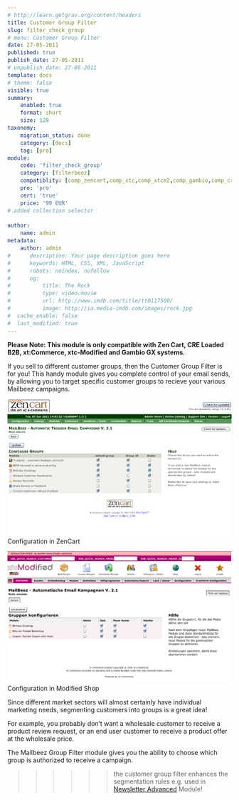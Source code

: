 ```yaml
---
# http://learn.getgrav.org/content/headers
title: Customer Group Filter
slug: filter_check_group
# menu: Customer Group Filter
date: 27-05-2011
published: true
publish_date: 27-05-2011
# unpublish_date: 27-05-2011
template: docs
# theme: false
visible: true
summary:
    enabled: true
    format: short
    size: 128
taxonomy:
    migration_status: done
    category: [docs]
    tag: [pro]
module:
    code: 'filter_check_group'
    category: [filterbeez]
    compatiblity: [comp_zencart,comp_xtc,comp_xtcm2,comp_gambio,comp_cre]
    pro: 'pro'
    cert: 'true'
    price: '99 EUR'
# added collection selector

author:
    name: admin
metadata:
    author: admin
#      description: Your page description goes here
#      keywords: HTML, CSS, XML, JavaScript
#      robots: noindex, nofollow
#      og:
#          title: The Rock
#          type: video.movie
#          url: http://www.imdb.com/title/tt0117500/
#          image: http://ia.media-imdb.com/images/rock.jpg
#  cache_enable: false
#  last_modified: true
---
```



**Please Note: This module is only compatible with Zen Cart, CRE Loaded B2B, xt:Commerce, xtc-Modified and Gambio GX systems.**

If you sell to different customer groups, then the Customer Group Filter is for you! This handy module gives you complete control of your email sends, by allowing you to target specific customer groups to recieve your various Mailbeez campaigns.

![zencart](Screen_zencart.png)
Configuration in ZenCart

![Modified-Shop](Screen_xtcm.png)
Configuration in Modified Shop


Since different market sectors will almost certainly have individual marketing needs, segmenting customers into groups is a great idea!

For example, you probably don’t want a wholesale customer to receive a product review request, or an end user customer to receive a product offer at the wholesale price.

The Mailbeez Group Filter module gives you the ability to choose which group is authorized to receive a campaign.


>>>>>>the customer group filter enhances the segmentation rules e.g. used in [Newsletter Advanced](/documentation/mailbeez/newsletter) Module!
